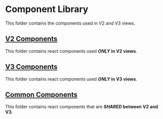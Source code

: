 # Component Library

This folder contains the components used in V2 and V3 views.

## [V2 Components](./v2)

This folder contains react components used ***ONLY* in V2 views**.

## [V3 Components](./v3)

This folder contains react components used ***ONLY* in V3 views**.

## [Common Components](./common)

This folder contains react components that are ***SHARED* between V2 and V3**.
